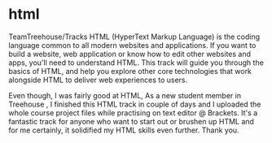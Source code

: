 # html
TeamTreehouse/Tracks
HTML (HyperText Markup Language) is the coding language common to all modern websites and applications. If you want to build a website, web application or know how to edit other websites and apps, you'll need to understand HTML. This track will guide you through the basics of HTML, and help you explore other core technologies that work alongside HTML to deliver web experiences to users.

Even though, I was fairly good at HTML, As a new student member in Treehouse , I finished this HTML track in couple of days and I uploaded the whole course project files while practising on text editor @ Brackets. It's a fantastic track for anyone who want to start out or brushen up HTML and for me certainly, it solidified my HTML skills even further. 
Thank you. 
